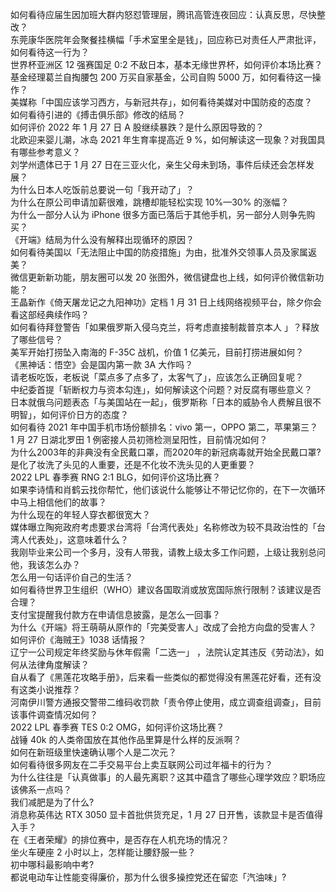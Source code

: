 如何看待应届生因加班大群内怒怼管理层，腾讯高管连夜回应：认真反思，尽快整改？  
东莞康华医院年会聚餐挂横幅「手术室里全是钱」，回应称已对责任人严肃批评，如何看待这一行为？  
世界杯亚洲区 12 强赛国足 0:2 不敌日本，基本无缘世界杯，如何评价本场比赛？  
基金经理葛兰自掏腰包 200 万买自家基金，公司自购 5000 万，如何看待这一操作？  
美媒称「中国应该学习西方，与新冠共存」，如何看待美媒对中国防疫的态度？  
如何看待引进的《搏击俱乐部》修改的结局？  
如何评价 2022 年 1 月 27 日 A 股继续暴跌？是什么原因导致的？  
北欧迎来婴儿潮，冰岛 2021 年生育率提高近 9 %，如何解读这一现象？对我国具有哪些参考意义？  
刘学州遗体已于 1 月 27 日在三亚火化，亲生父母未到场，事件后续还会怎样发展？  
为什么日本人吃饭前总要说一句「我开动了」？  
为什么在原公司申请加薪很难，跳槽却能轻松实现 10%—30% 的涨幅？  
为什么一部分人认为 iPhone 很多方面已落后于其他手机，另一部分人则争先购买？  
《开端》结局为什么没有解释出现循环的原因？  
如何看待美国以「无法阻止中国的防疫措施」为由，批准外交领事人员及家属返美？  
微信更新新功能，朋友圈可以发 20 张图外，微信键盘也上线，如何评价微信新功能？  
王晶新作《倚天屠龙记之九阳神功》定档 1 月 31 日上线网络视频平台，除夕你会看这部经典续作吗？  
如何看待拜登警告「如果俄罗斯入侵乌克兰，将考虑直接制裁普京本人 」？释放了哪些信号？  
美军开始打捞坠入南海的 F-35C 战机，价值 1 亿美元，目前打捞进展如何？  
《黑神话：悟空》会是国内第一款 3A 大作吗？  
请老板吃饭，老板说「菜点多了点多了，太客气了」，应该怎么正确回复呢？  
中纪委首提「斩断权力与资本勾连」，如何解读这个问题？对反腐有哪些意义？  
日本就俄乌问题表态「与美国站在一起」，俄罗斯称「日本的威胁令人费解且很不明智」，如何评价日方的态度？  
如何看待 2021 年中国手机市场份额排名：vivo 第一，OPPO 第二，苹果第三？  
1 月 27 日湖北罗田 1 例密接人员初筛检测呈阳性，目前情况如何？  
为什么2003年的非典没有全民戴口罩，而2020年的新冠病毒就开始全民戴口罩?  
是化了妆洗了头见的人重要，还是不化妆不洗头见的人更重要？  
2022 LPL 春季赛 RNG 2:1 BLG，如何评价这场比赛？  
如果李诗情和肖鹤云找你帮忙，他们该说什么能够让不带记忆你的，在下一次循环中马上相信他们的故事？  
为什么现在的年轻人穿衣都很宽大？  
媒体曝立陶宛政府考虑要求台湾将「台湾代表处」名称修改为较不具政治性的「台湾人代表处」，这意味着什么？  
我刚毕业来公司一个多月，没有人带我，请教上级太多工作问题，上级让我别总问他，我该怎么办？  
怎么用一句话评价自己的生活？  
如何看待世界卫生组织（WHO）建议各国取消或放宽国际旅行限制？该建议是否合理？  
支付宝提醒我付款方在申请信息披露，是怎么一回事？  
为什么《开端》将王萌萌从原作的「完美受害人」改成了会抢方向盘的受害人？  
如何评价《海贼王》1038 话情报？  
辽宁一公司规定年终奖励与休年假需「二选一」 ，法院认定其违反《劳动法》，如何从法律角度解读？  
自从看了《黑莲花攻略手册》，后来看一些类似的都觉得没有黑莲花好看，还有没有这类小说推荐？  
河南伊川警方通报交警带二维码收罚款「责令停止使用，成立调查组调查」，目前该事件调查情况如何？  
2022 LPL 春季赛 TES 0:2 OMG，如何评价这场比赛？  
战锤 40k 的人类帝国放在其他作品里算是什么样的反派啊？  
如何在新班级里快速确认哪个人是二次元？  
如何看待很多网友在二手交易平台上卖互联网公司过年福卡的行为？  
为什么往往是「认真做事」的人最先离职？这其中蕴含了哪些心理学效应？职场应该佛系一点吗？  
我们减肥是为了什么?  
消息称英伟达 RTX 3050 显卡首批供货充足，1 月 27 日开售，该款显卡是否值得入手？  
在《王者荣耀》的排位赛中，是否存在人机充场的情况？  
坐火车硬座 2 小时以上，怎样能让腰舒服一些？  
初中哪科最影响中考?  
都说电动车让性能变得廉价，那为什么很多操控党还在留恋「汽油味」?  

